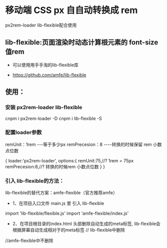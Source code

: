 # 移动端 CSS px ⾃自动转换成 rem

px2rem-loader lib-flexible配合使用

## lib-flexible:页⾯渲染时动态计算根元素的 font-size 值rem

* 可以使⽤用⼿手淘的lib-flexible库

* https://github.com/amfe/lib-flexible

## 使用：

### 安装 px2rem-loader lib-flexible

cnpm i px2rem-loader -D
cnpm i lib-flexible -S 

### 配置loader参数

remUnit：1rem ---等于多少px
remPrecesion：8 ----转换的时候保留 rem 小数点位数

{
    loader:'px2rem-loader',
    options:{
        remUnit:75,//? 1rem = 75px
        remPrecesion:8,//? 转换的时候rem 小数点位数
    }
}

### 引入 lib-flexible的方法：
 lib-flexible的替代方案：amfe-flexible（官方推荐amfe）
* 1、在项目入口文件 main.js 里 引入 lib-flexible

import 'lib-flexible/flexible.js'
import 'amfe-flexible/index.js'

* 2、在项目根目录的index.html 头部删除自动生成的meta标签, lib-flexible会根据屏幕自动生成相对于的meta标签
// lib-flexible中删除

<meta name="viewport" content="width=device-width,initial-scale=1.0">
//amfe-flexible中不删除
<meta name="viewport" content="width=device-width,initial-scale=1.0">

<script src="../node_modules/lib-flexible/flexible.js"></script>